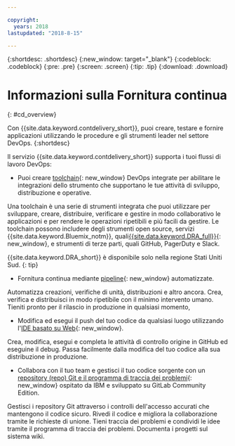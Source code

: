 ```yaml
---

copyright:
  years: 2018
lastupdated: "2018-8-15"

---
```


{:shortdesc: .shortdesc}
{:new_window: target="_blank"}
{:codeblock: .codeblock}
{:pre: .pre}
{:screen: .screen}
{:tip: .tip}
{:download: .download}


# Informazioni sulla Fornitura continua
{: #cd_overview}

Con {{site.data.keyword.contdelivery_short}}, puoi creare, testare e fornire applicazioni utilizzando le procedure e gli strumenti leader nel settore DevOps.
{:shortdesc}

Il servizio {{site.data.keyword.contdelivery_short}} supporta i tuoi flussi di lavoro DevOps:

 * Puoi creare [toolchain](/docs/services/ContinuousDelivery/toolchains_about.html){: new_window} DevOps integrate per abilitare le integrazioni dello strumento che supportano le tue attività di sviluppo, distribuzione e operative.

  Una toolchain è una serie di strumenti integrata che puoi utilizzare per sviluppare, creare, distribuire, verificare e gestire in modo collaborativo le applicazioni e per rendere le operazioni ripetibili e più facili da gestire. Le toolchain possono includere degli strumenti open source, servizi {{site.data.keyword.Bluemix_notm}}, quali[{{site.data.keyword.DRA_full}}](/docs/services/ContinuousDelivery/di_working.html){: new_window}, e strumenti di terze parti, quali GitHub, PagerDuty e Slack. 
  
  {{site.data.keyword.DRA_short}} è disponibile solo nella regione Stati Uniti Sud.
  {: tip}

 * Fornitura continua mediante [pipeline](/docs/services/ContinuousDelivery/pipeline_about.html){: new_window} automatizzate.

  Automatizza creazioni, verifiche di unità, distribuzioni e altro ancora. Crea, verifica e distribuisci in modo ripetibile con il minimo intervento umano. Tieniti pronto per il rilascio in produzione in qualsiasi momento,

 * Modifica ed esegui il push del tuo codice da qualsiasi luogo utilizzando l'[IDE basato su Web](/docs/services/ContinuousDelivery/web_ide.html){: new_window}.

  Crea, modifica, esegui e completa le attività di controllo origine in GitHub ed eseguine il debug. Passa facilmente dalla modifica del tuo codice alla sua distribuzione in produzione. 
  
 * Collabora con il tuo team e gestisci il tuo codice sorgente con un [repository (repo) Git e il programma di traccia dei problemi](/docs/services/ContinuousDelivery/git_working.html#git_working){: new_window} ospitato da IBM e sviluppato su GitLab Community Edition.

  Gestisci i repository Git attraverso i controlli dell'accesso accurati che mantengono il codice sicuro. Rivedi il codice e migliora la collaborazione tramite le richieste di unione. Tieni traccia dei problemi e condividi le idee tramite il programma di traccia dei problemi. Documenta i progetti sul sistema wiki.
